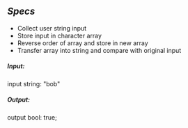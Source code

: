 ## _Specs_
* Collect user string input
* Store input in character array
* Reverse order of array and store in new array
* Transfer array into string and compare with original input


##### Input:
input string: "bob"

##### Output:
output bool: true;
